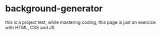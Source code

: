 # background-generator
this is a project test, while mastering coding, this page is just an exercice with HTML, CSS and JS  
